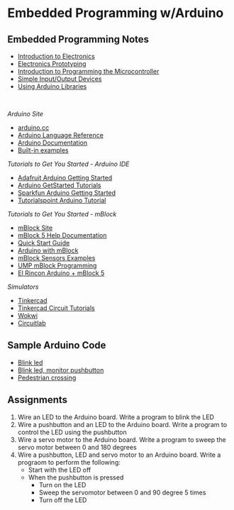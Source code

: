 # Embedded Programming w/Arduino

## Embedded Programming Notes
- [Introduction to Electronics](https://skeatz.github.io/ep1000digfab/07_electronics/electronics.html)
- [Electronics Prototyping](electronics-prototyping.pdf)
- [Introduction to Programming the Microcontroller](https://skeatz.github.io/ep1000digfab/08_embedded_systems/programming.html)
- [Simple Input/Output Devices](https://skeatz.github.io/ep1000digfab/08_embedded_systems/simpleio.html)
- [Using Arduino Libraries](https://skeatz.github.io/ep1000digfab/08_embedded_systems/libraries.html)
<br>

*Arduino Site*
- [arduino.cc](https://www.arduino.cc/)
- [Arduino Language Reference](https://www.arduino.cc/reference/en/)
- [Arduino Documentation](https://docs.arduino.cc/)
- [Built-in examples](https://docs.arduino.cc/built-in-examples/)

*Tutorials to Get You Started - Arduino IDE*
- [Adafruit Arduino Getting Started](https://learn.adafruit.com/lesson-0-getting-started/boards-and-ports)
- [Arduino GetStarted Tutorials](https://arduinogetstarted.com/arduino-tutorials)
- [Sparkfun Arduino Getting Started](https://learn.sparkfun.com/tutorials/sik-experiment-guide-for-arduino---v32)
- [Tutorialspoint Arduino Tutorial](https://www.tutorialspoint.com/arduino/index.htm)

*Tutorials to Get You Started - mBlock*
- [mBlock Site](https://www.mblock.cc/en/)
- [mBlock 5 Help Documentation](https://support.makeblock.com/hc/en-us/sections/360001829013-mBlock-5)
- [Quick Start Guide](https://download.makeblock.com/mblock/docs/getting-started-with-mblock.pdf)
- [Arduino with mBlock](https://lessons.aposteriori.com.sg/10-Arduino-with-mBlock/90-Design-Thinking/20-Empathize.html)
- [mBlock Sensors Examples](https://ccr.fresnounified.org/wp-content/uploads/mBlock-Using-the-Sensors-Programs.pdf)
- [UMP mBlock Programming](http://ee.ump.edu.my/hazlina/teaching_KoQ/LECT_Chap1_Mblock.pdf)
- [El Rincon Arduino + mBlock 5](https://www.youtube.com/playlist?list=PLHw7rNymqoaKD-cgTUAZgmIbvRD6MS5Yk)

*Simulators*
- [Tinkercad](https://www.tinkercad.com/)
- [Tinkercad Circuit Tutorials](https://www.youtube.com/playlist?list=PLV6cmKvnKRs5geApVORPW79U6s3wpa0Ht)
- [Wokwi](https://wokwi.com/)
- [Circuitlab](https://www.circuitlab.com/)

## Sample Arduino Code
* [Blink led](arduino_blink.ino)
* [Blink led, monitor pushbutton](arduino_single%20pb-led.ino)
* [Pedestrian crossing](arduino_pedestrian%20crossing.ino)

## Assignments
1. Wire an LED to the Arduino board. Write a program to blink the LED
2. Wire a pushbutton and an LED to the Arduino board. Write a program to control the LED using the pushbutton
3. Wire a servo motor to the Arduino board. Write a program to sweep the servo motor between 0 and 180 degrees
4. Wire a pushbutton, LED and servo motor to an Arduino board. Write a prograom to perform the following:
    - Start with the LED off
    - When the pushbutton is pressed
        - Turn on the LED
        - Sweep the servomotor between 0 and 90 degree 5 times
        - Turn off the LED
